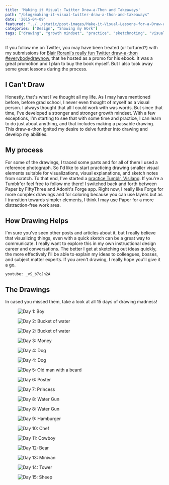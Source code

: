 ```yaml
---
title: 'Making it Visual: Twitter Draw-a-Thon and Takeaways'
path: "/blog/making-it-visual-twitter-draw-a-thon-and-takeaways"
date: '2015-04-09'
featured: "../../static/post-images/Make-it-Visual-Lessons-for-a-Draw-a-Thon.png"
categories: ["Design", "Showing my Work"]
tags: ["drawing", "growth mindset", "practice", "sketchnoting", "visual language"]
---
```


If you follow me on Twitter, you may have been treated (or tortured?) with my submissions for [Blair Rorani's really fun Twitter draw-a-thon #everybodydrawnow](http://blair.rorani.com/twitter-drawathon/ "Everybody Draw Now"), that he hosted as a promo for his ebook. It was a great promotion and I plan to buy the book myself. But I also took away some great lessons during the process.

## I Can't Draw

Honestly, that's what I've thought all my life. As I may have mentioned before, before grad school, I never even thought of myself as a visual person. I always thought that all I could work with was words. But since that time, I've developed a stronger and stronger growth mindset. With a few exceptions, I'm starting to see that with some time and practice, I can learn to do just about anything, and that includes making a passable drawing. This draw-a-thon ignited my desire to delve further into drawing and develop my abilities.

## My process

For some of the drawings, I traced some parts and for all of them I used a reference photograph. So I'd like to start practicing drawing smaller visual elements suitable for visualizations, visual explanations, and sketch notes from scratch. To that end, I've started a [practice Tumblr, Visilang](http://visilang.tumblr.com/ "Visilang"). If you're a Tumblr'er feel free to follow me there! I switched back and forth between Paper by FiftyThree and Adonit's Forge app. Right now, I really like Forge for more complex drawings and for coloring because you can use layers but as I transition towards simpler elements, I think I may use Paper for a more distraction-free work area.

## How Drawing Helps

I'm sure you've seen other posts and articles about it, but I really believe that visualizing things, even with a quick sketch can be a great way to communicate. I really want to explore this in my own instructional design career and conversations. The better I get at sketching out ideas quickly, the more effectively I'll be able to explain my ideas to colleagues, bosses, and subject matter experts. If you aren't drawing, I really hope you'll give it a go.

`youtube: _vS_b7cJn2A`

## The Drawings

In cased you missed them, take a look at all 15 days of drawing madness!

<figure>
  <img src="../../static/post-images/Day1Boy.png" alt="Day 1: Boy" />
</figure>

<figure>
  <img src="../../static/post-images/Day2BucketofWater.png" alt="Day 2: Bucket of water" />
</figure>

<figure>
  <img src="../../static/post-images/Day2BucketofWater.png" alt="Day 2: Bucket of water" />
</figure>

<figure>
  <img src="../../static/post-images/Day3Money.png" alt="Day 3: Money" />
</figure>

<figure>
  <img src="../../static/post-images/Day4Dog.png" alt="Day 4: Dog" />
</figure>

<figure>
  <img src="../../static/post-images/Day4Dog.png" alt="Day 4: Dog" />
</figure>

<figure>
  <img src="../../static/post-images/Day5OldManwithBeard.png" alt="Day 5: Old man with a beard" />
</figure>

<figure>
  <img src="../../static/post-images/Day6Poster.jpg" alt="Day 6: Poster" />
</figure>

<figure>
  <img src="../../static/post-images/Day7Princess.png" alt="Day 7: Princess" />
</figure>

<figure>
  <img src="../../static/post-images/Day8Watergun.png" alt="Day 8: Water Gun" />
</figure>

<figure>
  <img src="../../static/post-images/Day8Watergun.png" alt="Day 8: Water Gun" />
</figure>


<figure>
  <img src="../../static/post-images/Day9Hamburger.png" alt="Day 9: Hamburger" />
</figure>

<figure>
  <img src="../../static/post-images/Day10Chef.png" alt="Day 10: Chef" />
</figure>

<figure>
  <img src="../../static/post-images/Day11Cowboy.png" alt="Day 11: Cowboy" />
</figure>

<figure>
  <img src="../../static/post-images/Day12Bear.png" alt="Day 12: Bear" />
</figure>

<figure>
  <img src="../../static/post-images/Day13Minivan.png" alt="Day 13: Minivan" />
</figure>

<figure>
  <img src="../../static/post-images/Day14Tower.png" alt="Day 14: Tower" />
</figure>

<figure>
  <img src="../../static/post-images/Day15Sheep.png" alt="Day 15: Sheep" />
</figure>
